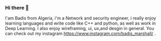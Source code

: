 ### Hi there 👋

I'am Badis from Algeria, i'm a Network and security engineer, i really enjoy learning languages and write code like C++ and python, as well as work in Deep Learning. I also enjoy wireframing, ui, ux,and desgin in general. You can check out my instagram https://www.instagram.com/badis_marshall/ .

